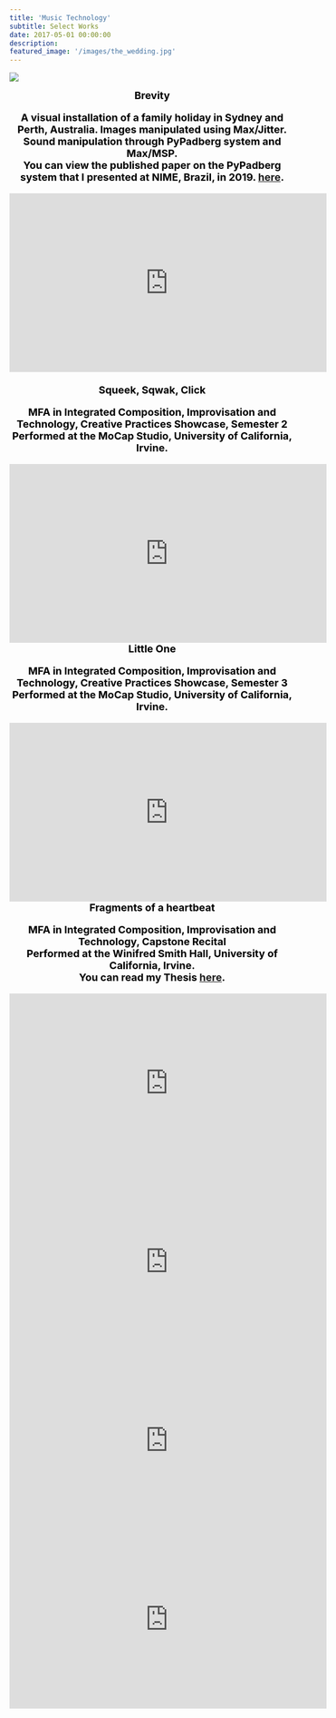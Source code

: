 ```yaml
---
title: 'Music Technology'
subtitle: Select Works
date: 2017-05-01 00:00:00
description:
featured_image: '/images/the_wedding.jpg'
---
```


![](/images/the_wedding.jpeg)

<center><b><font size="+1"><font style="color:black">
Brevity<br>
<p>A visual installation of a family holiday in Sydney and Perth, Australia. Images manipulated using Max/Jitter. Sound manipulation through PyPadberg system and Max/MSP. <br>You can view the published paper on the PyPadberg system that I presented at NIME, Brazil, in 2019. <a href="https://documentcloud.adobe.com/link/review?uri=urn:aaid:scds:US:ad2db826-e53f-4f90-a29d-14325acac337"> here</a>.

<center>
<iframe width="560" height="315" src="https://www.youtube.com/embed/7aAj2faVzg0" title="YouTube video player" frameborder="0" allow="accelerometer; autoplay; clipboard-write; encrypted-media; gyroscope; picture-in-picture" allowfullscreen></iframe>
</center>
<br>
<center><b><font size="+1"><font style="color:black">
Squeek, Sqwak, Click<br>
<p>MFA in Integrated Composition, Improvisation and Technology, Creative Practices Showcase, Semester 2<br>
Performed at the MoCap Studio, University of California, Irvine.

<center>
<iframe width="560" height="315" src="https://www.youtube.com/embed/e5y5nokdQKk" title="YouTube video player" frameborder="0" allow="accelerometer; autoplay; clipboard-write; encrypted-media; gyroscope; picture-in-picture" allowfullscreen></iframe></center>

<center><b><font size="+1"><font style="color:black">
Little One<br>
<p>MFA in Integrated Composition, Improvisation and Technology, Creative Practices Showcase, Semester 3<br>
Performed at the MoCap Studio, University of California, Irvine.
<center>
<iframe width="560" height="315" src="https://www.youtube.com/embed/GKt6o0O-LPE" title="YouTube video player" frameborder="0" allow="accelerometer; autoplay; clipboard-write; encrypted-media; gyroscope; picture-in-picture" allowfullscreen></iframe></center>

<center><b><font size="+1"><font style="color:black">
Fragments of a heartbeat<br>
<p>MFA in Integrated Composition, Improvisation and Technology, Capstone Recital<br>
Performed at the Winifred Smith Hall, University of California, Irvine.<br>
You can read my Thesis <a href="https://escholarship.org/uc/item/92s9z4f2">here</a>.


<center>
<iframe width="560" height="315" src="https://www.youtube.com/embed/vFuVBH_VoIQ" title="YouTube video player" frameborder="0" allow="accelerometer; autoplay; clipboard-write; encrypted-media; gyroscope; picture-in-picture" allowfullscreen></iframe></center>

<iframe width="560" height="315" src="https://www.youtube.com/embed/R-6xQ-9dmE0" title="YouTube video player" frameborder="0" allow="accelerometer; autoplay; clipboard-write; encrypted-media; gyroscope; picture-in-picture" allowfullscreen></iframe>

<iframe width="560" height="315" src="https://www.youtube.com/embed/-89P3dr6Y1A" title="YouTube video player" frameborder="0" allow="accelerometer; autoplay; clipboard-write; encrypted-media; gyroscope; picture-in-picture" allowfullscreen></iframe>

<iframe width="560" height="315" src="https://www.youtube.com/embed/TuYAMw3f8Es" title="YouTube video player" frameborder="0" allow="accelerometer; autoplay; clipboard-write; encrypted-media; gyroscope; picture-in-picture" allowfullscreen></iframe>
